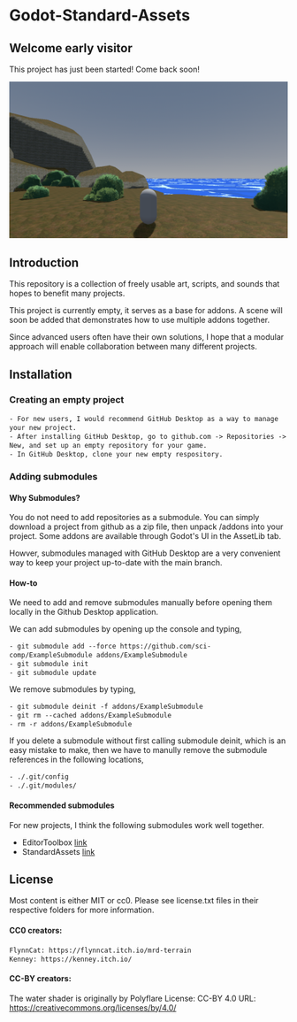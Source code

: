 # Godot-Standard-Assets

## Welcome early visitor

This project has just been started! Come back soon!

![demo](./Documentation/Image/demo.png)

## Introduction

This repository is a collection of freely usable art, scripts, and sounds that hopes to benefit many projects.

This project is currently empty, it serves as a base for addons. A scene will soon be added that demonstrates how to use multiple addons together.

Since advanced users often have their own solutions, I hope that a modular approach will enable collaboration between many different projects.

## Installation

### Creating an empty project

	- For new users, I would recommend GitHub Desktop as a way to manage your new project.
	- After installing GitHub Desktop, go to github.com -> Repositories -> New, and set up an empty repository for your game.
	- In GitHub Desktop, clone your new empty respository.

### Adding submodules

#### Why Submodules?

You do not need to add repositories as a submodule. You can simply download a project from github as a zip file, then unpack /addons into your project. Some addons are available through Godot's UI in the AssetLib tab.

Howver, submodules managed with GitHub Desktop are a very convenient way to keep your project up-to-date with the main branch.

#### How-to

We need to add and remove submodules manually before opening them locally in the Github Desktop application.

We can add submodules by opening up the console and typing,

	- git submodule add --force https://github.com/sci-comp/ExampleSubmodule addons/ExampleSubmodule
	- git submodule init
	- git submodule update

We remove submodules by typing,

	- git submodule deinit -f addons/ExampleSubmodule
	- git rm --cached addons/ExampleSubmodule
	- rm -r addons/ExampleSubmodule

If you delete a submodule without first calling submodule deinit, which is an easy mistake to make, then we have to manully remove the submodule references in the following locations,

	- ./.git/config
	- ./.git/modules/

#### Recommended submodules

For new projects, I think the following submodules work well together.

- EditorToolbox  [link](https://github.com/sci-comp/EditorToolbox)
- StandardAssets  [link](todo)

## License

Most content is either MIT or cc0. Please see license.txt files in their respective folders for more information.

#### CC0 creators:
	
	FlynnCat: https://flynncat.itch.io/mrd-terrain
	Kenney: https://kenney.itch.io/

#### CC-BY creators:
	
The water shader is originally by Polyflare
	License: CC-BY 4.0
	URL: https://creativecommons.org/licenses/by/4.0/
